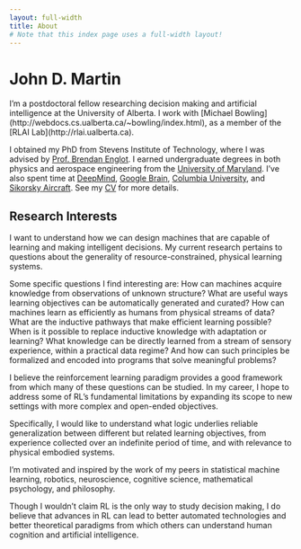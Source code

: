 ```yaml
---
layout: full-width
title: About
# Note that this index page uses a full-width layout!
---
```

<h1 class="content-listing-header sans">John D. Martin</h1>
I’m a postdoctoral fellow researching decision making and artificial intelligence at the University of Alberta. I work with [Michael Bowling](http://webdocs.cs.ualberta.ca/~bowling/index.html), as a member of the [RLAI Lab](http://rlai.ualberta.ca). 

I obtained my PhD from Stevens Institute of Technology, where I was advised by [Prof. Brendan Englot](http://personal.stevens.edu/~benglot/). I earned undergraduate degrees in both physics and aerospace engineering from the [University of Maryland](https://umdphysics.umd.edu). I’ve also spent time at [DeepMind](https://deepmind.com), [Google Brain](https://ai.google), [Columbia University](https://www.columbia.edu), and [Sikorsky Aircraft](https://www.wired.com/story/sikorsky-sara-helicopter-autonomous-flying-car-air-taxi-tech/). See my [CV](/assets/cv/2022-martin-cv.pdf) for more details.

## Research Interests
I want to understand how we can design machines that are capable of learning and making intelligent decisions. My current research pertains to questions about the generality of resource-constrained, physical learning systems.

Some specific questions I find interesting are: How can machines acquire knowledge from observations of unknown structure? What are useful ways learning objectives can be automatically generated and curated? How can machines learn as efficiently as humans from physical streams of data? What are the inductive pathways that make efficient learning possible? When is it possible to replace inductive knowledge with adaptation or learning? What knowledge can be directly learned from a stream of sensory experience, within a practical data regime? And how can such principles be formalized and encoded into programs that solve meaningful problems? 

I believe the reinforcement learning paradigm provides a good framework from which many of these questions can be studied. In my career, I hope to address some of RL’s fundamental limitations by expanding its scope to new settings with more complex and open-ended objectives. 

Specifically, I would like to understand what logic underlies reliable generalization between different but related learning objectives, from experience collected over an indefinite period of time, and with relevance to physical embodied systems.

I’m motivated and inspired by the work of my peers in statistical machine learning, robotics, neuroscience, cognitive science, mathematical psychology, and philosophy. 

Though I wouldn’t claim RL is the only way to study decision making, I do believe that advances in RL can lead to better automated technologies and better theoretical paradigms from which others can understand human cognition and artificial intelligence.
